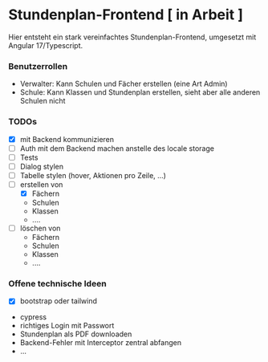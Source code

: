 # Stundenplan-Frontend [ in Arbeit ]
Hier entsteht ein stark vereinfachtes Stundenplan-Frontend, umgesetzt mit Angular 17/Typescript.

### Benutzerrollen

- Verwalter: Kann Schulen und Fächer erstellen (eine Art Admin)
- Schule: Kann Klassen und Stundenplan erstellen, sieht aber alle anderen Schulen nicht

### TODOs

- [x] mit Backend kommunizieren
- [ ] Auth mit dem Backend machen anstelle des locale storage
- [ ] Tests
- [ ] Dialog stylen
- [ ] Tabelle stylen (hover, Aktionen pro Zeile, ...)
- [ ] erstellen von
  - [x] Fächern
  - Schulen
  - Klassen
  - ....
- [ ] löschen von
  - Fächern
  - Schulen
  - Klassen
  - ....
### Offene technische Ideen
- [x] bootstrap oder tailwind
- cypress
- richtiges Login mit Passwort
- Stundenplan als PDF downloaden
- Backend-Fehler mit Interceptor zentral abfangen
- ...
